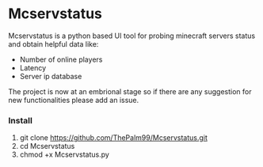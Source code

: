 # Mcservstatus

Mcservstatus is a python based UI tool for probing minecraft servers status and obtain helpful data like:
  * Number of online players
  * Latency
  * Server ip database

The project is now at an embrional stage so if there are any suggestion for new functionalities please add an issue.

### Install

  1. git clone https://github.com/ThePalm99/Mcservstatus.git
  2. cd Mcservstatus
  3. chmod +x Mcservstatus.py
  
